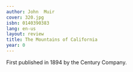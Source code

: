 ```yaml
---
author: John  Muir
cover: 320.jpg
isbn: 0140390383
lang: en-us
layout: review
title: The Mountains of California
year: 0
---
```

First published in 1894 by the Century Company.
